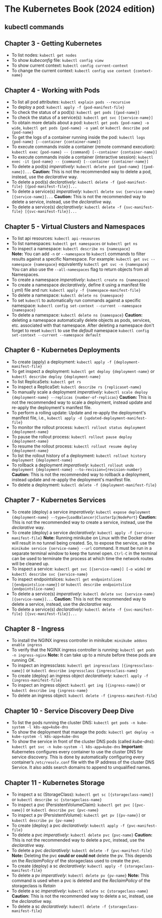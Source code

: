 # The Kubernetes Book (2024 edition)

## kubectl commands

## Chapter 3 - Getting Kubernetes
* To list nodes: ```kubectl get nodes```
* To show *kubeconfig* file: ```kubectl config view```
* To show current context: ```kubectl config current-context```
* To change the current context: ```kubectl config use context {context-name}```
## Chapter 4 - Working with Pods
* To list all pod attributes: ```kubectl explain pods --recursive```
* To deploy a pod: ```kubectl apply -f {pod-manifest-file}```
* To check the status of a pod(s): ```kubectl get pods [{pod-name}]```
* To check the status of a service(s): ```kubectl get svc [{service-name}]```
* To obtain more details about a pod: ```kubectl get pods {pod-name} -o wide```, ```kubectl get pods {pod-name} -o yaml``` or ```kubectl describe pod {pod-name}```
* To get the logs of a container running inside the pod: ```kubectl logs {pod-name} [--container {container-name}]```
* To execute commands inside a container (remote command execution): ```kubectl exec {pod-name} -- {command} [--container {container-name}]```
* To execute commands inside a container (interactive session): ```kubectl exec -it {pod-name} -- {command} [--container {container-name}]```
* To delete a pod(s) *imperatively*: ```kubectl delete pod {pod-name} [{pod-name}]...``` **Caution:** This is not the recommended way to delete a pod, instead, use the *declarative* way.  
* To delete a pod(s) *declaratively*: ```kubectl delete -f {pod-manifest-file} [{pod-manifest-file}]...```
* To delete a service(s) *imperatively*: ```kubectl delete svc {service-name} [{service-name}]...``` **Caution:** This is not the recommended way to delete a service, instead, use the *declarative* way.
* To delete a service(s) *declaratively*: ```kubectl delete -f {svc-manifest-file} [{svc-manifest-file}]...```  
## Chapter 5 - Virtual Clusters and Namespaces
* To list api resources: ```kubectl api-resources```
* To list namespaces: ```kubectl get namespaces``` or ```kubectl get ns```
* To inspect a namespace: ```kubectl describe ns {namespace}```  
**Note:** You can  add ```-n``` or ```--namespace``` to ```kubectl``` commands to filter results against a specific Namespace. For example: ```kubectl get svc --namespace {namespace}``` equivalently ```kubectl get svc -n {namespace}``` You can also use the ```--all-namespaces``` flag to return objects from all Namespaces.
* To create a namespace *imperatively*: ```kubectl create ns {namespace}```
* To create a namespace *declaratively*, define it using a manifest file (.yml) file and run: ```kubectl apply -f {namespace-manifest-file}```
* To delete a namespace: ```kubectl delete ns {namespace}```
* To set ```kubectl``` to automatically run commands against a specific namespace: ```kubectl config set-context --current --namespace {namespace}```
* To delete a namespace: ```kubectl delete ns {namespace}``` **Caution:** deleting a namespace automatically delete objects as pods, services, etc. associated with that namespace.
After deleting a namespace don't forget to reset ```kubectl``` to use the *default* namespace ```kubectl config set-context --current --namespace default```
## Chapter 6 - Kubernetes Deployments
* To create (apply) a deployment: ```kubectl apply -f {deployment-manifest-file}```
* To get inspect a deployment: ```kubectl get deploy {deployment-name}``` or ```kubectl describe deploy {deployment-name}```
* To list ReplicaSets: ```kubectl get rs```
* To inspect a ReplicaSet: ```kubectl describe rs {replicaset-name}```
* To manually scale a deployment *imperatively*: ```kubectl scale deploy {deployment-name} --replicas {number-of-replicas}``` **Caution:** This is not the recommended way to scale a deployment, instead update and re-apply the deployment's manifest file.  
* To perform a rolling update: Update and re-apply the deployment's manifest file, i.e., ```kubectl apply -d {updated-deployment-manifest-file}```
* To monitor the rollout process: ```kubectl rollout status deployment {deployment-name}```
* To pause the rollout process: ```kubectl rollout pause deploy {deployment-name}```
* To resume the rollout process: ```kubectl rollout resume deploy {deployment-name}```
* To list the rollout history of a deployment: ```kubectl rollout history deployment {deployment-name}```
* To rollback a deployment *imperatively*: ```kubectl rollout undo deployment {deployment-name} --to-revision={revision-number}``` **Caution:** This is not the recommended way to rollback a deployment, instead update and re-apply the deployment's manifest file.
* To delete a deployment: ```kubectl delete -f {deployment-manifest-file}```
## Chapter 7 - Kubernetes Services
* To create (deploy) a service *imperatively*: ```kubectl expose deployment {deployment-name} --type={LoadBalancer|ClusterIp|NodePort}``` **Caution:** This is not the recommended way to create a service, instead, use the *declarative* way.    
* To create (deploy) a service *declaratively*: ```kubectl apply -f {service-manifest-file}``` **Note:** Running minikube on Linux with the Docker driver will result in no tunnel being created. So, to expose the service, use the ```minikube service {service-name} --url``` command. It must be run in a separate terminal window to keep the tunnel open. ```Ctrl-C``` in the terminal can be used to terminate the process at which time the network routes will be cleaned up.   
* To inspect a service: ```kubectl get svc [{service-name}] [-o wide]``` or ```kubectl describe svc {service-name}```
* To inspect endpointslices: ```kubectl get endpointslices [{endpointslice-name}]``` or ```kubectl describe endpointslice {endpointslice-name}```
* To delete a service(s) *imperatively*: ```kubectl delete svc {service-name} [{service-name}]...``` **Caution:** This is not the recommended way to delete a service, instead, use the *declarative* way.
* To delete a service(s) *declaratively*: ```kubectl delete -f {svc-manifest-file} [{svc-manifest-file}]...```
## Chapter 8 - Ingress
* To install the NGINX ingress controller in minikube: ```minikube addons enable ingress```
* To verify that the NGINX ingress controller is running: ```kubectl get pods -n ingress-nginx``` **Note:** It can take up to a minute before these pods are running OK.
* To inspect an ingressclass: ```kubectl get ingressclass [{ingressclass-name}]``` or ```kubectl describe ingressclass {ingressclass-name}```
* To create (deploy) an ingress object *declaratively*: ```kubectl apply -f {ingress-manifest-file}```
* To inspect an ingress object: ```kubectl get ing [{ingress-name}]``` or ```kubectl describe ing {ingress-name}```
* To delete an ingress object: ```kubectl delete -f {ingress-manifest-file}```
## Chapter 10 - Service Discovery Deep Dive
* To list the pods running the cluster DNS: ```kubectl get pods -n kube-system -l k8s-app=kube-dns```
* To show the deployment that manage the pods: ```kubectl get deploy -n kube-system -l k8s-app=kube-dns```
* To show the service in front of the cluster DNS pods (called *kube-dns*): ```kubectl get svc -n kube-system -l k8s-app=kube-dns```
**Important:** Kubernetes configures every container to use the cluster DNS for service discovery. This is done by automatically configuring every container’s
```/etc/resolv.conf``` file with the IP address of the cluster DNS Service. It also adds search domains to append to unqualified names.
## Chapter 11 - Kubernetes Storage
* To inspect a sc (StorageClass): ```kubectl get sc [{storageclass-name}]``` or ```kubectl describe sc {storageclass-name}```
* To inspect a pvc (PersistentVolumeClaim): ```kubectl get pvc [{pvc-name}]``` or ```kubectl describe pvc {pvc-name}``` 
* To inspect a pv (PersistentVolume): ```kubectl get pv [{pv-name}]``` or ```kubectl describe pv {pv-name}```
* To create (deploy) a pvc *declaratively*: ```kubectl apply -f {pvc-manifest-file}```
* To delete a pvc *imperatively*: ```kubectl delete pvc {pvc-name}``` **Caution:** This is not the recommended way to delete a pvc, instead, use the *declarative* way.
* To delete a pvc *declaratively*: ```kubectl delete -f {pvc-manifest-file}``` **Note:** Deleting the pvc **could or could not** delete the pv. This depends on the *ReclaimPolicy* of the storageclass used to create the pvc.
* To create (deploy) a sc *declaratively*: ```kubectl apply -f {storageclass-manifest-file}```
* To delete a pv *imperatively*: ```kubectl delete pv {pv-name}``` **Note:** This command is used when a pvc is deleted and the *ReclaimPolicy* of the storageclass is *Retain*
* To delete a sc *imperatively*: ```kubectl delete sc {storageclass-name}``` **Caution:** This is not the recommended way to delete a sc, instead, use the *declarative* way.
* To delete a sc *declaratively*: ```kubectl delete -f {storageclass-manifest-file}```




 

